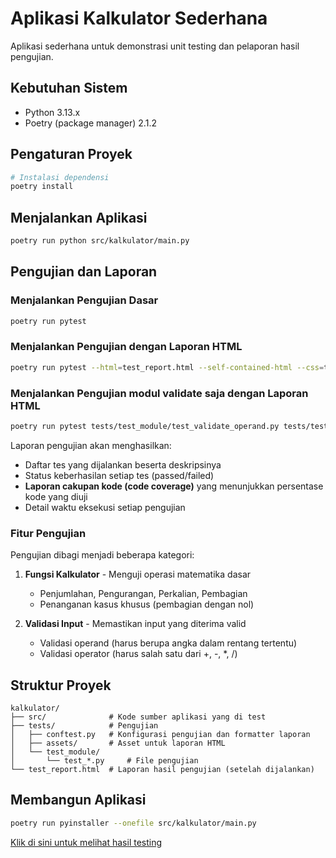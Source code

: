 # Aplikasi Kalkulator Sederhana

Aplikasi sederhana untuk demonstrasi unit testing dan pelaporan hasil pengujian.

## Kebutuhan Sistem

- Python 3.13.x
- Poetry (package manager) 2.1.2

## Pengaturan Proyek

```bash
# Instalasi dependensi
poetry install
```

## Menjalankan Aplikasi

```bash
poetry run python src/kalkulator/main.py
```

## Pengujian dan Laporan

### Menjalankan Pengujian Dasar

```bash
poetry run pytest
```

### Menjalankan Pengujian dengan Laporan HTML

```bash
poetry run pytest --html=test_report.html --self-contained-html --css=tests/assets/style.css --cov=src
```
### Menjalankan Pengujian modul validate saja dengan Laporan HTML

```bash
poetry run pytest tests/test_module/test_validate_operand.py tests/test_module/test_validate_operator.py tests/test_module/test_validator_helpers.py --html=test_report.html --self-contained-html --css=tests/assets/style.css --cov=src
```

Laporan pengujian akan menghasilkan:
- Daftar tes yang dijalankan beserta deskripsinya
- Status keberhasilan setiap tes (passed/failed)
- **Laporan cakupan kode (code coverage)** yang menunjukkan persentase kode yang diuji
- Detail waktu eksekusi setiap pengujian

### Fitur Pengujian

Pengujian dibagi menjadi beberapa kategori:
1. **Fungsi Kalkulator** - Menguji operasi matematika dasar
   - Penjumlahan, Pengurangan, Perkalian, Pembagian
   - Penanganan kasus khusus (pembagian dengan nol)

2. **Validasi Input** - Memastikan input yang diterima valid
   - Validasi operand (harus berupa angka dalam rentang tertentu)
   - Validasi operator (harus salah satu dari +, -, *, /)

## Struktur Proyek

```
kalkulator/
├── src/              # Kode sumber aplikasi yang di test
├── tests/            # Pengujian
│   ├── conftest.py   # Konfigurasi pengujian dan formatter laporan
│   ├── assets/       # Asset untuk laporan HTML
│   └── test_module/
│       └── test_*.py     # File pengujian
└── test_report.html  # Laporan hasil pengujian (setelah dijalankan)
```

## Membangun Aplikasi

```bash
poetry run pyinstaller --onefile src/kalkulator/main.py
```

[Klik di sini untuk melihat hasil testing](https://royjtk.github.io/unit-testing-calculator/test_report.html)

